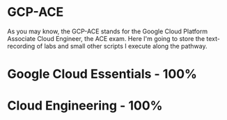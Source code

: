 # GCP-ACE

As you may know, the GCP-ACE stands for the Google Cloud Platform Associate Cloud Engineer, the ACE exam.
Here I'm going to store the text-recording of labs and small other scripts I execute along the pathway.

# Google Cloud Essentials - 100%
# Cloud Engineering - 100%
